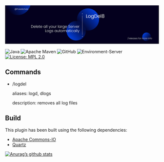 ![banner](https://raw.githubusercontent.com/PokeMichele/LogDel8/main/readme-banner.png)

![Java](https://img.shields.io/badge/java-%23ED8B00.svg?style=for-the-badge&logo=java&logoColor=white)
![Apache Maven](https://img.shields.io/badge/Apache%20Maven-C71A36?style=for-the-badge&logo=Apache%20Maven&logoColor=white)
![GitHub](https://img.shields.io/badge/github-%23121011.svg?style=for-the-badge&logo=github&logoColor=white)
![Environment-Server](https://img.shields.io/badge/environment-server-orangered?style=flat-square)
[![License: MPL 2.0](https://img.shields.io/badge/License-MPL_2.0-brightgreen.svg)](https://opensource.org/licenses/MPL-2.0)

## Commands
- /logdel

  aliases: logd, dlogs

  description: removes all log files

## Build
 This plugin has been built using the following dependencies:
 - [Apache Commons-IO](https://commons.apache.org/proper/commons-io/ "Apache Commons-IO")
 - [Quartz](http://www.quartz-scheduler.org/ "Quartz")

[![Anurag’s github stats](https://github-readme-stats.vercel.app/api?username=PokeMichele)](https://github.com/PokeMichele)
